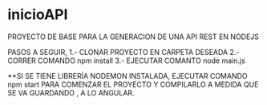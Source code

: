 # inicioAPI

PROYECTO DE BASE PARA LA GENERACION DE UNA API REST EN NODEJS

PASOS A SEGUIR,
1.- CLONAR PROYECTO EN CARPETA DESEADA
2.- CORRER COMANDO npm install
3.- EJECUTAR COMANTO node main.js

**SI SE TIENE LIBRERÍA NODEMON INSTALADA, EJECUTAR COMANDO npm start PARA COMENZAR EL PROYECTO Y COMPILARLO A MEDIDA QUE SE VA GUARDANDO
, A LO ANGULAR.
